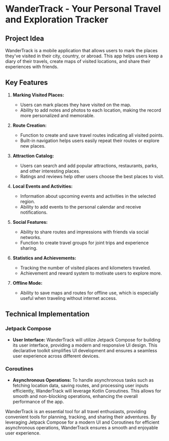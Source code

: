# WanderTrack - Your Personal Travel and Exploration Tracker

## Project Idea

WanderTrack is a mobile application that allows users to mark the places they've visited in their city, country, or abroad. This app helps users keep a diary of their travels, create maps of visited locations, and share their experiences with friends.

## Key Features

1. **Marking Visited Places:**
   - Users can mark places they have visited on the map.
   - Ability to add notes and photos to each location, making the record more personalized and memorable.

2. **Route Creation:**
   - Function to create and save travel routes indicating all visited points.
   - Built-in navigation helps users easily repeat their routes or explore new places.

3. **Attraction Catalog:**
   - Users can search and add popular attractions, restaurants, parks, and other interesting places.
   - Ratings and reviews help other users choose the best places to visit.

4. **Local Events and Activities:**
   - Information about upcoming events and activities in the selected region.
   - Ability to add events to the personal calendar and receive notifications.

5. **Social Features:**
   - Ability to share routes and impressions with friends via social networks.
   - Function to create travel groups for joint trips and experience sharing.

6. **Statistics and Achievements:**
   - Tracking the number of visited places and kilometers traveled.
   - Achievement and reward system to motivate users to explore more.

7. **Offline Mode:**
   - Ability to save maps and routes for offline use, which is especially useful when traveling without internet access.

## Technical Implementation

### Jetpack Compose
- **User Interface:** WanderTrack will utilize Jetpack Compose for building its user interface, providing a modern and responsive UI design. This declarative toolkit simplifies UI development and ensures a seamless user experience across different devices.

### Coroutines
- **Asynchronous Operations:** To handle asynchronous tasks such as fetching location data, saving routes, and processing user inputs efficiently, WanderTrack will leverage Kotlin Coroutines. This allows for smooth and non-blocking operations, enhancing the overall performance of the app.

WanderTrack is an essential tool for all travel enthusiasts, providing convenient tools for planning, tracking, and sharing their adventures. By leveraging Jetpack Compose for a modern UI and Coroutines for efficient asynchronous operations, WanderTrack ensures a smooth and enjoyable user experience.

